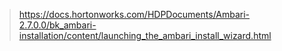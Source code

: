> https://docs.hortonworks.com/HDPDocuments/Ambari-2.7.0.0/bk_ambari-installation/content/launching_the_ambari_install_wizard.html
